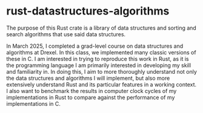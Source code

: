 # rust-datastructures-algorithms

The purpose of this Rust crate is a library of data structures and sorting and search algorithms that use said data structures.

In March 2025, I completed a grad-level course on data structures and algorithms at Drexel. In this class, we implemented many classic versions of these in C. I am interested in trying to reproduce this work in Rust, as it is the programming language I am primarily interested in developing my skill and familiarity in. In doing this, I aim to more thoroughly understand not only the data structures and algorithms I will implement, but also more extensively understand Rust and its particular features in a working context. I also want to benchmark the results in computer clock cycles of my implementations in Rust to compare against the performance of my implementations in C.
